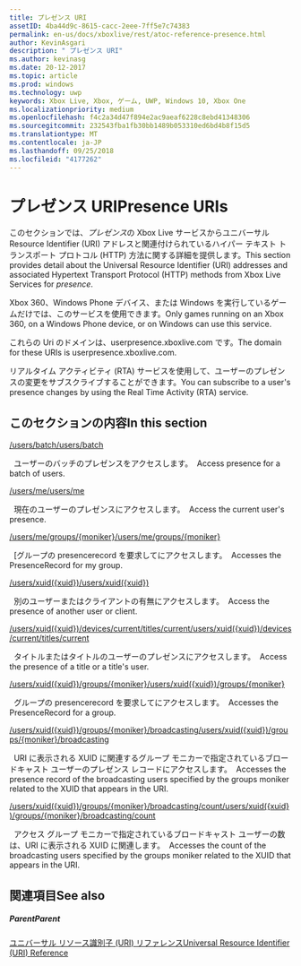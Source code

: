 ```yaml
---
title: プレゼンス URI
assetID: 4ba44d9c-8615-cacc-2eee-7ff5e7c74383
permalink: en-us/docs/xboxlive/rest/atoc-reference-presence.html
author: KevinAsgari
description: " プレゼンス URI"
ms.author: kevinasg
ms.date: 20-12-2017
ms.topic: article
ms.prod: windows
ms.technology: uwp
keywords: Xbox Live, Xbox, ゲーム, UWP, Windows 10, Xbox One
ms.localizationpriority: medium
ms.openlocfilehash: f4c2a34d47f894e2ac9aeaf6228c8ebd41348306
ms.sourcegitcommit: 232543fba1fb30bb1489b053310ed6bd4b8f15d5
ms.translationtype: MT
ms.contentlocale: ja-JP
ms.lasthandoff: 09/25/2018
ms.locfileid: "4177262"
---
```

# <a name="presence-uris"></a><span data-ttu-id="ebc9c-104">プレゼンス URI</span><span class="sxs-lookup"><span data-stu-id="ebc9c-104">Presence URIs</span></span>
 
<span data-ttu-id="ebc9c-105">このセクションでは、*プレゼンス*の Xbox Live サービスからユニバーサル Resource Identifier (URI) アドレスと関連付けられているハイパー テキスト トランスポート プロトコル (HTTP) 方法に関する詳細を提供します。</span><span class="sxs-lookup"><span data-stu-id="ebc9c-105">This section provides detail about the Universal Resource Identifier (URI) addresses and associated Hypertext Transport Protocol (HTTP) methods from Xbox Live Services for *presence*.</span></span>
 
<span data-ttu-id="ebc9c-106">Xbox 360、Windows Phone デバイス、または Windows を実行しているゲームだけでは、このサービスを使用できます。</span><span class="sxs-lookup"><span data-stu-id="ebc9c-106">Only games running on an Xbox 360, on a Windows Phone device, or on Windows can use this service.</span></span>
 
<span data-ttu-id="ebc9c-107">これらの Uri のドメインは、userpresence.xboxlive.com です。</span><span class="sxs-lookup"><span data-stu-id="ebc9c-107">The domain for these URIs is userpresence.xboxlive.com.</span></span>
 
<span data-ttu-id="ebc9c-108">リアルタイム アクティビティ (RTA) サービスを使用して、ユーザーのプレゼンスの変更をサブスクライブすることができます。</span><span class="sxs-lookup"><span data-stu-id="ebc9c-108">You can subscribe to a user's presence changes by using the Real Time Activity (RTA) service.</span></span>
 
<a id="ID4ERB"></a>

 
## <a name="in-this-section"></a><span data-ttu-id="ebc9c-109">このセクションの内容</span><span class="sxs-lookup"><span data-stu-id="ebc9c-109">In this section</span></span>

[<span data-ttu-id="ebc9c-110">/users/batch</span><span class="sxs-lookup"><span data-stu-id="ebc9c-110">/users/batch</span></span>](uri-usersbatch.md)

<span data-ttu-id="ebc9c-111">&nbsp;&nbsp;ユーザーのバッチのプレゼンスをアクセスします。</span><span class="sxs-lookup"><span data-stu-id="ebc9c-111">&nbsp;&nbsp;Access presence for a batch of users.</span></span>

[<span data-ttu-id="ebc9c-112">/users/me</span><span class="sxs-lookup"><span data-stu-id="ebc9c-112">/users/me</span></span>](uri-usersme.md)

<span data-ttu-id="ebc9c-113">&nbsp;&nbsp;現在のユーザーのプレゼンスにアクセスします。</span><span class="sxs-lookup"><span data-stu-id="ebc9c-113">&nbsp;&nbsp;Access the current user's presence.</span></span>

[<span data-ttu-id="ebc9c-114">/users/me/groups/{moniker}</span><span class="sxs-lookup"><span data-stu-id="ebc9c-114">/users/me/groups/{moniker}</span></span>](uri-usersmegroupsmoniker.md)

<span data-ttu-id="ebc9c-115">&nbsp;&nbsp;[グループの presencerecord を要求してにアクセスします。</span><span class="sxs-lookup"><span data-stu-id="ebc9c-115">&nbsp;&nbsp;Accesses the PresenceRecord for my group.</span></span>

[<span data-ttu-id="ebc9c-116">/users/xuid({xuid})</span><span class="sxs-lookup"><span data-stu-id="ebc9c-116">/users/xuid({xuid})</span></span>](uri-usersxuid.md)

<span data-ttu-id="ebc9c-117">&nbsp;&nbsp;別のユーザーまたはクライアントの有無にアクセスします。</span><span class="sxs-lookup"><span data-stu-id="ebc9c-117">&nbsp;&nbsp;Access the presence of another user or client.</span></span>

[<span data-ttu-id="ebc9c-118">/users/xuid({xuid})/devices/current/titles/current</span><span class="sxs-lookup"><span data-stu-id="ebc9c-118">/users/xuid({xuid})/devices/current/titles/current</span></span>](uri-usersxuiddevicescurrenttitlescurrent.md)

<span data-ttu-id="ebc9c-119">&nbsp;&nbsp;タイトルまたはタイトルのユーザーのプレゼンスにアクセスします。</span><span class="sxs-lookup"><span data-stu-id="ebc9c-119">&nbsp;&nbsp;Access the presence of a title or a title's user.</span></span>

[<span data-ttu-id="ebc9c-120">/users/xuid({xuid})/groups/{moniker}</span><span class="sxs-lookup"><span data-stu-id="ebc9c-120">/users/xuid({xuid})/groups/{moniker}</span></span>](uri-usersxuidgroupsmoniker.md)

<span data-ttu-id="ebc9c-121">&nbsp;&nbsp;グループの presencerecord を要求してにアクセスします。</span><span class="sxs-lookup"><span data-stu-id="ebc9c-121">&nbsp;&nbsp;Accesses the PresenceRecord for a group.</span></span>

[<span data-ttu-id="ebc9c-122">/users/xuid({xuid})/groups/{moniker}/broadcasting</span><span class="sxs-lookup"><span data-stu-id="ebc9c-122">/users/xuid({xuid})/groups/{moniker}/broadcasting</span></span>](uri-usersxuidgroupsmonikerbroadcasting.md)

<span data-ttu-id="ebc9c-123">&nbsp;&nbsp;URI に表示される XUID に関連するグループ モニカーで指定されているブロードキャスト ユーザーのプレゼンス レコードにアクセスします。</span><span class="sxs-lookup"><span data-stu-id="ebc9c-123">&nbsp;&nbsp;Accesses the presence record of the broadcasting users specified by the groups moniker related to the XUID that appears in the URI.</span></span>

[<span data-ttu-id="ebc9c-124">/users/xuid({xuid})/groups/{moniker}/broadcasting/count</span><span class="sxs-lookup"><span data-stu-id="ebc9c-124">/users/xuid({xuid})/groups/{moniker}/broadcasting/count</span></span>](uri-usersxuidgroupsmonikerbroadcastingcount.md)

<span data-ttu-id="ebc9c-125">&nbsp;&nbsp;アクセス グループ モニカーで指定されているブロードキャスト ユーザーの数は、URI に表示される XUID に関連します。</span><span class="sxs-lookup"><span data-stu-id="ebc9c-125">&nbsp;&nbsp;Accesses the count of the broadcasting users specified by the groups moniker related to the XUID that appears in the URI.</span></span>
 
<a id="ID4EMC"></a>

 
## <a name="see-also"></a><span data-ttu-id="ebc9c-126">関連項目</span><span class="sxs-lookup"><span data-stu-id="ebc9c-126">See also</span></span>
 
<a id="ID4EOC"></a>

 
##### <a name="parent"></a><span data-ttu-id="ebc9c-127">Parent</span><span class="sxs-lookup"><span data-stu-id="ebc9c-127">Parent</span></span> 

[<span data-ttu-id="ebc9c-128">ユニバーサル リソース識別子 (URI) リファレンス</span><span class="sxs-lookup"><span data-stu-id="ebc9c-128">Universal Resource Identifier (URI) Reference</span></span>](../atoc-xboxlivews-reference-uris.md)

   